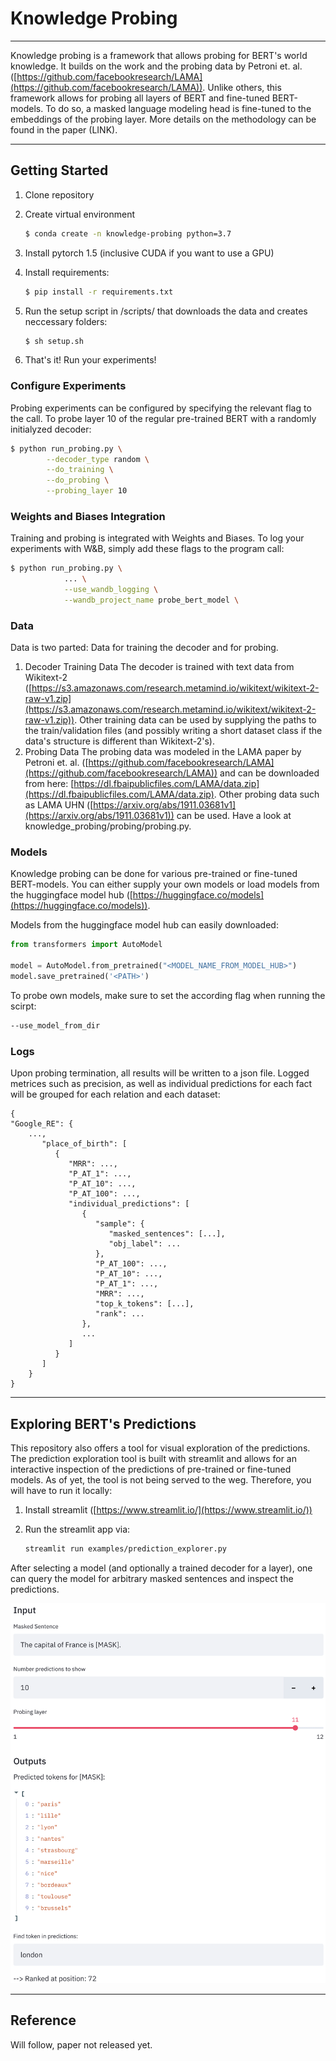 # Knowledge Probing

---

Knowledge probing is a framework that allows probing for BERT's world knowledge. It builds on the work and the probing data by Petroni et. al. ([https://github.com/facebookresearch/LAMA](https://github.com/facebookresearch/LAMA)). Unlike others, this framework allows for probing all layers of BERT and fine-tuned BERT-models. To do so, a masked language modeling head is fine-tuned to the embeddings of the probing layer. More details on the methodology can be found in the paper (LINK). 

---

## Getting Started

1. Clone repository
2. Create virtual environment

    ```bash
    $ conda create -n knowledge-probing python=3.7 
    ```

3. Install pytorch 1.5 (inclusive CUDA if you want to use a GPU)
4. Install requirements:  

    ```bash
    $ pip install -r requirements.txt
    ```

5. Run the setup script in /scripts/ that downloads the data and creates neccessary folders: 

    ```bash
    $ sh setup.sh 
    ```

6. That's it! Run your experiments!

### Configure Experiments

Probing experiments can be configured by specifying the relevant flag to the call. To probe layer 10 of the regular pre-trained BERT with a randomly initialyzed decoder:

```bash
$ python run_probing.py \
        --decoder_type random \
        --do_training \
        --do_probing \
        --probing_layer 10
```

### Weights and Biases Integration

Training and probing is integrated with Weights and Biases. To log your experiments with W&B, simply add these flags to the program call: 

```bash
$ python run_probing.py \
			... \
			--use_wandb_logging \
			--wandb_project_name probe_bert_model \
```

### Data

Data is two parted: Data for training the decoder and for probing. 

1. Decoder Training Data
The decoder is trained with text data from Wikitext-2 ([https://s3.amazonaws.com/research.metamind.io/wikitext/wikitext-2-raw-v1.zip](https://s3.amazonaws.com/research.metamind.io/wikitext/wikitext-2-raw-v1.zip)). Other training data can be used by supplying the paths to the train/validation files (and possibly writing a short dataset class if the data's structure is different than Wikitext-2's).  
2. Probing Data
The probing data was modeled in the LAMA paper by Petroni et. al. ([https://github.com/facebookresearch/LAMA](https://github.com/facebookresearch/LAMA)) and can be downloaded from here: [https://dl.fbaipublicfiles.com/LAMA/data.zip](https://dl.fbaipublicfiles.com/LAMA/data.zip). Other probing data such as LAMA UHN ([https://arxiv.org/abs/1911.03681v1](https://arxiv.org/abs/1911.03681v1)) can be used. Have a look at knowledge_probing/probing/probing.py. 

### Models

Knowledge probing can be done for various pre-trained or fine-tuned BERT-models. You can either supply your own models or load models from the huggingface model hub ([https://huggingface.co/models](https://huggingface.co/models)).

Models from the huggingface model hub can easily downloaded:

```python
from transformers import AutoModel

model = AutoModel.from_pretrained("<MODEL_NAME_FROM_MODEL_HUB>")
model.save_pretrained('<PATH>')
```

To probe own models, make sure to set the according flag when running the scirpt:

```bash
--use_model_from_dir
```

### Logs

Upon probing termination, all results will be written to a json file. Logged metrices such as precision, as well as individual predictions for each fact will be grouped for each relation and each dataset: 

```
{  
"Google_RE": {
	...,
	   "place_of_birth": [
	      {
	         "MRR": ...,
	         "P_AT_1": ...,
	         "P_AT_10": ...,
	         "P_AT_100": ...,
	         "individual_predictions": [
	            {
	               "sample": {
	                  "masked_sentences": [...],
	                  "obj_label": ...
	               },
	               "P_AT_100": ...,
	               "P_AT_10": ...,
	               "P_AT_1": ...,
	               "MRR": ...,
	               "top_k_tokens": [...],
	               "rank": ...
	            },
	            ...
	         ]
	      }
	   ]
	}
}
```

---

## Exploring BERT's Predictions

This repository also offers a tool for visual exploration of the predictions. The prediction exploration tool is built with streamlit and allows for an interactive inspection of the predictions of pre-trained or fine-tuned models. As of yet, the tool is not being served to the weg. Therefore, you will have to run it locally:

1. Install streamlit ([https://www.streamlit.io/](https://www.streamlit.io/))
2. Run the streamlit app via:  

    ```bash
    streamlit run examples/prediction_explorer.py
    ```

After selecting a model (and optionally a trained decoder for a layer), one can query the model for arbitrary masked sentences and inspect the predictions. 

![Knowledge%20Probing%2068dccc465013400aab7b3b65c2262058/prediction_explorer.png](prediction_explorer.png)

---

## Reference

Will follow, paper not released yet.